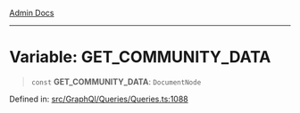 [Admin Docs](/)

***

# Variable: GET\_COMMUNITY\_DATA

> `const` **GET\_COMMUNITY\_DATA**: `DocumentNode`

Defined in: [src/GraphQl/Queries/Queries.ts:1088](https://github.com/PalisadoesFoundation/talawa-admin/blob/main/src/GraphQl/Queries/Queries.ts#L1088)
